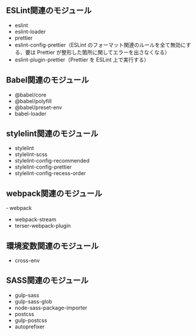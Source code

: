 ## ESLint関連のモジュール
- eslint
- eslint-loader
- prettier
- eslint-config-prettier（ESLint のフォーマット関連のルールを全て無効にする、要は Prettier が整形した箇所に関してエラーを出さなくなる）
- eslint-plugin-prettier（Prettier を ESLint 上で実行する）

## Babel関連のモジュール
- @babel/core
- @babel/polyfill
- @babel/preset-env
- babel-loader

## stylelint関連のモジュール
- stylelint
- stylelint-scss
- stylelint-config-recommended
- stylelint-config-prettier
- stylelint-config-recess-order

## webpack関連のモジュール
‐ webpack
- webpack-stream
- terser-webpack-plugin

## 環境変数関連のモジュール
- cross-env

## SASS関連のモジュール
- gulp-sass
- gulp-sass-glob
- node-sass-package-importer
- postcss
- gulp-postcss
- autoprefixer
